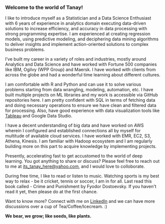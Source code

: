 ### Welcome to the world of Tanay!

I like to introduce myself as a Statistician and a Data Science Enthusiast with 6 years of experience in analytics domain executing data-driven solutions to increase efficiency, and accuracy in data processing with strong programming expertise. I am experienced at creating regression models, using predictive modeling, and deciphering data mining algorithms to deliver insights and implement action-oriented solutions to complex business problems. 

I’ve built my career in a variety of roles and industries, mostly around Analytics and Data Science and have worked with Fortune 500 companies like IBM, Ogilvy (WPP Group) and Maersk. I have worked with clients from across the globe and had a wonderful time learning about different cultures.

I am comfortable with R and Python and can use it to solve various problems starting from data wrangling, modeling, automation, etc. I have built multiple projects on ML libraries and my work is accessible via GitHub repositories here. I am pretty confident with SQL in terms of fetching data and doing necessary operations to ensure we have clean and filtered data for processing. Also, have good experience with data visualization tools like [Tableau](https://public.tableau.com/profile/tanay.mukherjee#!/) and Google Data Studio.

I have a decent understanding of big data and have worked on AWS wherein I configured and established connections all by myself for multitude of available cloud services. I have worked with EMR, EC2, S3, Athena, Kinesis. I am familiar with Hadoop ecosystem and I am regularly building more on this part to acquire knowledge by implementing projects.

Presently, accelerating fast to get accustomed to the world of deep learning. You got anything to share or discuss? Please feel free to reach out to me at its_tanay_here@yahoo.com, and I would love to colloborate.

During free time, I like to read or listen to music. Watching sports is my best way to relax - be it cricket, tennis or soccer, I am in for all. Last read this book called - Crime and Punishment by Fyodor Dostoevsky. If you haven't read it yet, then please do at the first chance.

Want to know more? Connect with me on [LinkedIn](https://www.linkedin.com/in/tanay-mukherjee-96206861/) and we can have more discussions over a cup of Tea/Coffee/Icecream. :)

**We bear, we grow; like seeds, like plants.**
